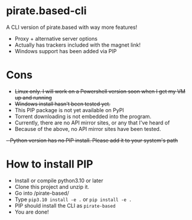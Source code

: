 # pirate.based-cli
A CLI version of pirate.based with way more features!
- Proxy + alternative server options
- Actually has trackers included with the magnet link!
- Windows support has been added via PIP
# Cons
- ~~Linux only. I will work on a Powershell version soon when I get my VM up and running~~
- ~~Windows install hasn't been tested yet.~~
- This PIP package is not yet available on PyPI
- Torrent downloading is not embedded into the program.
- Currently, there are no API mirror sites, or any that I've heard of
- Because of the above, no API mirror sites have been tested.

~~- Python version has no PIP install. Please add it to your system's path~~

# How to install PIP
- Install or compile python3.10 or later
- Clone this project and unzip it.
- Go into /pirate-based/
- Type `pip3.10 install -e .` or `pip install -e .`
- PIP should install the CLI as `pirate-based`
- You are done!
